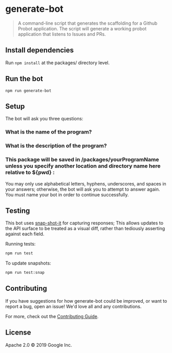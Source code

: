 # generate-bot

> A command-line script that generates the scaffolding for a Github Probot application. 
> The script will generate a working probot application that listens to Issues and PRs.

## Install dependencies

Run ```npm install``` at the packages/ directory level. 

## Run the bot

```npm run generate-bot```

## Setup

The bot will ask you three questions: 

### What is the name of the program?
### What is the description of the program?
### This package will be saved in /packages/yourProgramName unless you specify another location and directory name here relative to ${pwd} :

You may only use alphabetical letters, hyphens, underscores, and spaces in your answers; otherwise, the bot will ask you to attempt to answer again. You must name your bot in order to continue successfully.

## Testing

This bot uses [snap-shot-it][snap-shot-it] for capturing responses; This allows
updates to the API surface to be treated as a visual diff, rather than tediously
asserting against each field.

Running tests:

```sh
npm run test
```

To update snapshots:

```sh
npm run test:snap
```

## Contributing

If you have suggestions for how generate-bot could be improved, or want
to report a bug, open an issue! We'd love all and any contributions.

For more, check out the [Contributing Guide][contributing-guide].

## License

Apache 2.0 © 2019 Google Inc.

[probot]: https://github.com/probot/probot
[github-app-link]: https://github.com/apps/license-header-lint-gcf
[nock]: https://www.npmjs.com/package/nock
[snap-shot-it]: https://www.npmjs.com/package/snap-shot-it
[contributing-guide]: https://github.com/googleapis/repo-automation-bots/blob/master/CONTRIBUTING.md
